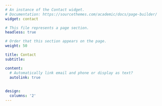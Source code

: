 ```yaml
---
# An instance of the Contact widget.
# Documentation: https://sourcethemes.com/academic/docs/page-builder/
widget: contact

# This file represents a page section.
headless: true

# Order that this section appears on the page.
weight: 50

title: Contact
subtitle:

content:
  # Automatically link email and phone or display as text?
  autolink: true
  
  
design:
  columns: '2'
---
```

